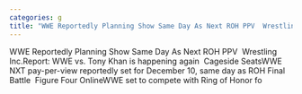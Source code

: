 ```yaml
---
categories: g
title: "WWE Reportedly Planning Show Same Day As Next ROH PPV  Wrestling Inc"
---
```

WWE Reportedly Planning Show Same Day As Next ROH PPV&nbsp;&nbsp;Wrestling Inc.Report: WWE vs. Tony Khan is happening again&nbsp;&nbsp;Cageside SeatsWWE NXT pay-per-view reportedly set for December 10, same day as ROH Final Battle&nbsp;&nbsp;Figure Four OnlineWWE set to compete with Ring of Honor fo